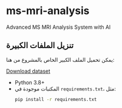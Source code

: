 # ms-mri-analysis
Advanced MS MRI Analysis System with AI
## تنزيل الملفات الكبيرة

يمكن تحميل الملف الكبير الخاص بالمشروع من هنا:

[Download dataset](https://drive.google.com/uc?export=download&id=1CgugA_Ti0prkQH3j7NL_pEmXjZx-FfdB)
- Python 3.8+
- المكتبات موجودة في `requirements.txt`، مثل:
  ```bash
  pip install -r requirements.txt
